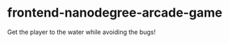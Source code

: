 frontend-nanodegree-arcade-game
===============================

Get the player to the water while avoiding the bugs!
